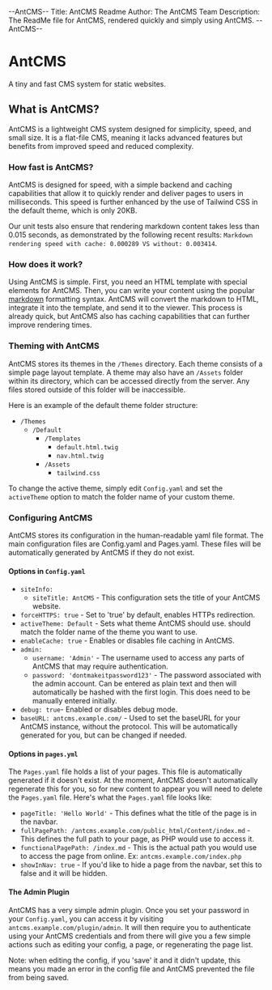 --AntCMS--
Title: AntCMS Readme
Author: The AntCMS Team
Description: The ReadMe file for AntCMS, rendered quickly and simply using AntCMS.
--AntCMS--

# AntCMS

A tiny and fast CMS system for static websites.

## What is AntCMS?

AntCMS is a lightweight CMS system designed for simplicity, speed, and small size. It is a flat-file CMS, meaning it lacks advanced features but benefits from improved speed and reduced complexity.

### How fast is AntCMS?

AntCMS is designed for speed, with a simple backend and caching capabilities that allow it to quickly render and deliver pages to users in milliseconds. This speed is further enhanced by the use of Tailwind CSS in the default theme, which is only 20KB.

Our unit tests also ensure that rendering markdown content takes less than 0.015 seconds, as demonstrated by the following recent results: `Markdown rendering speed with cache: 0.000289 VS without: 0.003414`.

### How does it work?

Using AntCMS is simple. First, you need an HTML template with special elements for AntCMS. Then, you can write your content using the popular [markdown](https://www.markdownguide.org/cheat-sheet/) formatting syntax. AntCMS will convert the markdown to HTML, integrate it into the template, and send it to the viewer. This process is already quick, but AntCMS also has caching capabilities that can further improve rendering times.

### Theming with AntCMS

AntCMS stores its themes in the `/Themes` directory. Each theme consists of a simple page layout template. A theme may also have an `/Assets` folder within its directory, which can be accessed directly from the server. Any files stored outside of this folder will be inaccessible.

Here is an example of the default theme folder structure:

- `/Themes`
  - `/Default`
    - `/Templates`
      - `default.html.twig`
      - `nav.html.twig`
    - `/Assets`
      - `tailwind.css`

To change the active theme, simply edit `Config.yaml` and set the `activeTheme` option to match the folder name of your custom theme.

### Configuring AntCMS

AntCMS stores its configuration in the human-readable yaml file format. The main configuration files are Config.yaml and Pages.yaml. These files will be automatically generated by AntCMS if they do not exist.

#### Options in `Config.yaml`

- `siteInfo:`
  - `siteTitle: AntCMS` - This configuration sets the title of your AntCMS website.
- `forceHTTPS: true` - Set to 'true' by default, enables HTTPs redirection.
- `activeTheme: Default` - Sets what theme AntCMS should use. should match the folder name of the theme you want to use.
- `enableCache: true` - Enables or disables file caching in AntCMS.
- `admin:`
  - `username: 'Admin'` - The username used to access any parts of AntCMS that may require authentication.
  - `password: 'dontmakeitpassword123'` - The password associated with the admin account. Can be entered as plain text and then will automatically be hashed with the first login. This does need to be manually entered initially.
- `debug: true`- Enabled or disables debug mode.
- `baseURL: antcms.example.com/` - Used to set the baseURL for your AntCMS instance, without the protocol. This will be automatically generated for you, but can be changed if needed.

#### Options in `pages.yml`

The `Pages.yaml` file holds a list of your pages. This file is automatically generated if it doesn't exist. At the moment, AntCMS doesn't automatically regenerate this for you, so for new content to appear you will need to delete the `Pages.yaml` file.
Here's what the `Pages.yaml` file looks like:

- `pageTitle: 'Hello World'` - This defines what the title of the page is in the navbar.
- `fullPagePath: /antcms.example.com/public_html/Content/index.md` - This defines the full path to your page, as PHP would use to access it.
- `functionalPagePath: /index.md` - This is the actual path you would use to access the page from online. Ex: `antcms.example.com/index.php`
- `showInNav: true` - If you'd like to hide a page from the navbar, set this to false and it will be hidden.

#### The Admin Plugin

AntCMS has a very simple admin plugin. Once you set your password in your `Config.yaml`, you can access it by visiting `antcms.example.com/plugin/admin`.
It will then require you to authenticate using your AntCMS credentials and from there will give you a few simple actions such as editing your config, a page, or regenerating the page list.

Note: when editing the config, if you 'save' it and it didn't update, this means you made an error in the config file and AntCMS prevented the file from being saved.
